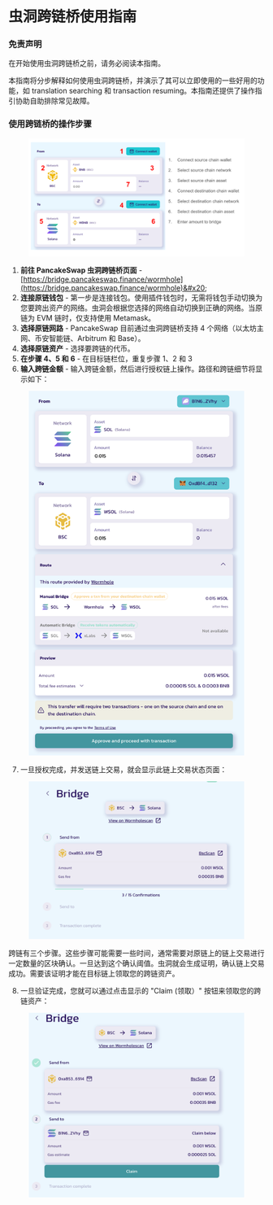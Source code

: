 # 虫洞跨链桥使用指南

### 免责声明&#x20;

在开始使用虫洞跨链桥之前，请务必阅读本指南。

本指南将分步解释如何使用虫洞跨链桥，并演示了其可以立即使用的一些好用的功能，如 translation searching 和 transaction resuming。本指南还提供了操作指引协助自助排除常见故障。

### 使用跨链桥的操作步骤

<figure><img src="../../.gitbook/assets/image (387).png" alt=""><figcaption></figcaption></figure>

1. **前往 PancakeSwap 虫洞跨链桥页面** - [https://bridge.pancakeswap.finance/wormhole](https://bridge.pancakeswap.finance/wormhole)&#x20;
2. **连接原链钱包** - 第一步是连接钱包。使用插件钱包时，无需将钱包手动切换为您要跨出资产的网络。虫洞会根据您选择的网络自动切换到正确的网络。当原链为 EVM 链时，仅支持使用 Metamask。
3. **选择原链网路** - PancakeSwap 目前通过虫洞跨链桥支持 4 个网络（以太坊主网、币安智能链、Arbitrum 和 Base）。&#x20;
4. **选择原链资产** - 选择要跨链的代币。&#x20;
5. **在步骤 4、5 和 6** - 在目标链栏位，重复步骤 1、2 和 3&#x20;
6. **输入跨链金额** - 输入跨链金额，然后进行授权链上操作。路径和跨链细节将显示如下：

<figure><img src="../../.gitbook/assets/image (388).png" alt="" width="563"><figcaption></figcaption></figure>

7. 一旦授权完成，并发送链上交易，就会显示此链上交易状态页面：

<figure><img src="../../.gitbook/assets/image (389).png" alt="" width="563"><figcaption></figcaption></figure>

跨链有三个步骤。这些步骤可能需要一些时间，通常需要对原链上的链上交易进行一定数量的区块确认。一旦达到这个确认阈值。虫洞就会生成证明，确认链上交易成功。需要该证明才能在目标链上领取您的跨链资产。&#x20;

8. 一旦验证完成，您就可以通过点击显示的 "Claim (领取）" 按钮来领取您的跨链资产：

<figure><img src="../../.gitbook/assets/image (390).png" alt="" width="563"><figcaption></figcaption></figure>
